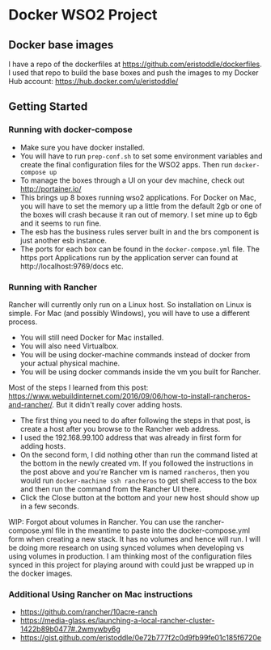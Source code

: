 # Docker WSO2 Project

## Docker base images

I have a repo of the dockerfiles at https://github.com/eristoddle/dockerfiles. I used that repo to build the base boxes and push the images to my Docker Hub account: https://hub.docker.com/u/eristoddle/

## Getting Started

### Running with docker-compose

- Make sure you have docker installed.
- You will have to run `prep-conf.sh` to set some environment variables and create the final configuration files for the WSO2 apps. Then run `docker-compose up`
- To manage the boxes through a UI on your dev machine, check out http://portainer.io/
- This brings up 8 boxes running wso2 applications. For Docker on Mac, you will have to set the memory up a little from the default 2gb or one of the  boxes will crash because it ran out of memory. I set mine up to 6gb and it seems to run fine.
- The esb has the business rules server built in and the brs component is just another esb instance.
- The ports for each box can be found in the `docker-compose.yml` file. The https port Applications run by the application server can found at http://localhost:9769/docs etc.

### Running with Rancher

Rancher will currently only run on a Linux host. So installation on Linux is simple. For Mac (and possibly Windows), you will have to use a different process.

- You will still need Docker for Mac installed.
- You will also need Virtualbox.
- You will be using docker-machine commands instead of docker from your actual physical machine.
- You will be using docker commands inside the vm you built for Rancher.

Most of the steps I learned from this post: https://www.webuildinternet.com/2016/09/06/how-to-install-rancheros-and-rancher/. But it didn't really cover adding hosts.

- The first thing you need to do after following the steps in that post, is create a host after you browse to the Rancher web address.
- I used the 192.168.99.100 address that was already in first form for adding hosts.
- On the second form, I did nothing other than run the command listed at the bottom in the newly created vm. If you followed the instructions in the post above and you're Rancher vm is named `rancheros`, then you would run `docker-machine ssh rancheros` to get shell access to the box and then run the command from the Rancher UI there.
- Click the Close button at the bottom and your new host should show up in a few seconds.

WIP: Forgot about volumes in Rancher. You can use the rancher-compose.yml  file in the meantime to paste into the docker-compose.yml form when creating a new stack. It has no volumes and hence will run. I will be doing more research on using synced volumes when developing vs using volumes in production. I am thinking most of the configuration files synced in this project for playing around with could just be wrapped up in the docker images.


### Additional Using Rancher on Mac instructions

- https://github.com/rancher/10acre-ranch
- https://media-glass.es/launching-a-local-rancher-cluster-1422b89b0477#.2wmywby6g
- https://gist.github.com/eristoddle/0e72b777f2c0d9fb99fe01c185f6720e
